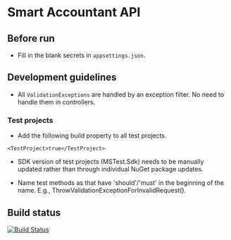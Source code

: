 # Smart Accountant API

## Before run

* Fill in the blank secrets in `appsettings.json`.

## Development guidelines

* All `ValidationExceptions` are handled by an exception filter.
No need to handle them in controllers.


### Test projects
* Add the following build property to all test projects.

```
<TestProject>true</TestProject>
```

* SDK version of test projects (MSTest.Sdk) needs to be manually updated rather than through individual NuGet package updates.

* Name test methods as that have 'should'/'must' in the beginning of the name.
E.g., ThrowValidationExceptionForInvalidRequest().

## Build status
[![Build Status](https://dev.azure.com/selaskar/StandardTeamProject/_apis/build/status%2FSmartAccountant.API?branchName=master)](https://dev.azure.com/selaskar/StandardTeamProject/_build/latest?definitionId=41&branchName=master)
